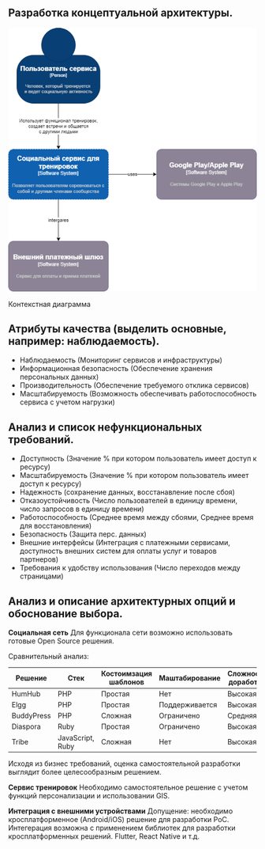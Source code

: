 ## Разработка концептуальной архитектуры.
![](./images/concept.png)

Контекстная диаграмма

## Атрибуты качества (выделить основные, например: наблюдаемость).
- Наблюдаемость (Мониторинг сервисов и инфраструктуры)
- Информационная безопасность (Обеспечение хранения персональных данных)
- Производительность (Обеспечение требуемого отклика сервисов)
- Масштабируемость (Возможность обеспечивать работоспособность сервиса с учетом нагрузки)

## Анализ и список нефункциональных требований.
- Доступность (Значение % при котором пользователь имеет доступ к ресурсу)
- Масштабируемость (Значение % при котором пользователь имеет доступ к ресурсу)
- Надежность (сохранение данных, восстанавление после сбоя)
- Отказоустойчивость (Число пользователей в единицу времени, число запросов в единицу времени)
- Работоспособность (Среднее время между сбоями, Среднее время для восстановления)
- Безопасность (Защита перс. данных)
- Внешние интерфейсы (Интеграция с платежными сервисами, доступность внешних систем для оплаты услуг и товаров партнеров)
- Требования к удобству использования (Число переходов между страницами)

## Анализ и описание архитектурных опций и обоснование выбора.

**Социальная сеть**
Для функционала сети возможно использовать готовые Open Source решения.

Сравнительный анализ:
<br/>

|Решение   | Стек  | Костоимзация шаблонов  |  Маштабирование | Сложность доработки  |
|---|---|---|---|---|
| HumHub  | PHP  | Простая  | Нет  | Высокая  |
| Elgg  | PHP  | Простая  | Поддерживается  | Высокая  |
| BuddyPress  | PHP  | Сложная  | Ограничено  | Средняя  |
| Diaspora  | Ruby  | Простая  | Ограничено  | Высокая  |
| Tribe  | JavaScript, Ruby  |  Сложная | Нет  | Высокая  |

Исходя из бизнес требований, оценка самостоятельной разработки выглядит более целесообразным решением.

**Сервис тренировок**
Необходимо самостоятельное решение с учетом функций персонализации и использовании GIS.

**Интеграция с внешними устройствами**
Допущение: необходимо кросплатформенное (Android/iOS) решение для разработки PoC.
<br />
Интегерация возможна с применением библиотек для разработки кросплатформенных решений. Flutter, React Native и т.д.
